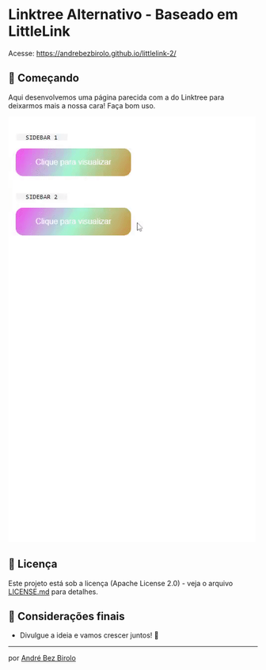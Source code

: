 # Linktree Alternativo - Baseado em LittleLink

Acesse: https://andrebezbirolo.github.io/littlelink-2/

## 🚀 Começando

Aqui desenvolvemos uma página parecida com a do Linktree para deixarmos mais a nossa cara! Faça bom uso.

![Demonstração](https://github.com/AndreBezBirolo/Automatic-Sidebar/blob/main/demo.gif "Visão do projeto")


## 📄 Licença

Este projeto está sob a licença (Apache License 2.0) - veja o arquivo [LICENSE.md](https://github.com/AndreBezBirolo/littlelink-2/blob/main/LICENSE) para detalhes.

## 🎁 Considerações finais

* Divulgue a ideia e vamos crescer juntos! 📢

---
por [André Bez Birolo](https://gist.github.com/AndreBezBirolo) 

